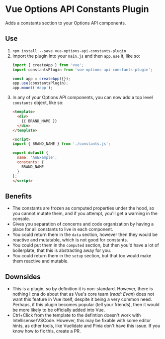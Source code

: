 # Vue Options API Constants Plugin

Adds a constants section to your Options API components.


## Use

1. `npm install --save vue-options-api-constants-plugin`
1. Import the plugin into your `main.js` and then `app.use` it, like so:
    ```js
    import { createApp } from 'vue';
    import constantsPlugin from 'vue-options-api-constants-plugin';
    
    const app = createApp({});
    app.use(constantsPlugin);
    app.mount('#app');
    ```
1. In any of your Options API components, you can now add a top level `constants` object, like so:
    ```html
    <template>
      <div>
        {{ BRAND_NAME }}
      </div>
    </template>

    <script>
    import { BRAND_NAME } from './constants.js';

    export default {
      name: 'AnExample',
      constants: {
        BRAND_NAME
      }
    };
    </script>
    ```


## Benefits

* The constants are frozen as computed properties under the hood, so you cannot mutate them, and if you attempt, you'll get a warning in the console.
* Gives you separation of concerns and code organization by having a place for all constants to live in each component.
* You could return them in the `data` section, however then they would be reactive and mutatable, which is not good for constants.
* You could put them in the `computed` section, but then you'd have a lot of boilerplate, that this is abstracting away for you.
* You could return them in the `setup` section, but that too would make them reactive and mutable.


## Downsides

* This is a plugin, so by definition it is non-standard. However, there is nothing I cna do about that as Vue's core team (*read: Evan*) does not want this feature in Vue itself, despite it being a very common need. Perhaps, if this plugin becomes popular (tell your friends), then it would be more likely to be officially added into Vue.
* Ctrl+Click from the template to the defintion doesn't work with Intellisense/VSCode. However, this may be fixable with some editor hints, as other tools, like Vuelidate and Pinia don't have this issue. If you know how to fix this, create a PR.
